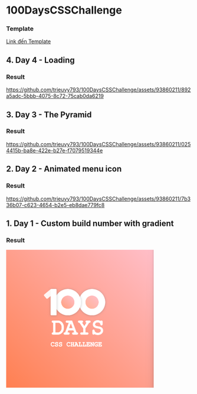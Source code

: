 # 100DaysCSSChallenge
### Template
[Link đến Template](https://100dayscss.com/)

## 4. Day 4 - Loading
### Result
https://github.com/trieuvy793/100DaysCSSChallenge/assets/93860211/892a5adc-5bbb-4075-8c72-75cab0da6219

## 3. Day 3 - The Pyramid
### Result
https://github.com/trieuvy793/100DaysCSSChallenge/assets/93860211/0254415b-ba8e-422e-b27e-f7079519344e

## 2. Day 2 - Animated menu icon
### Result
https://github.com/trieuvy793/100DaysCSSChallenge/assets/93860211/7b336b07-c623-4654-b2e5-eb8dae779fc8

## 1. Day 1 - Custom build number with gradient
### Result
<img src="Day1/day1.png" alt="Day1" width="400px" height="auto">
